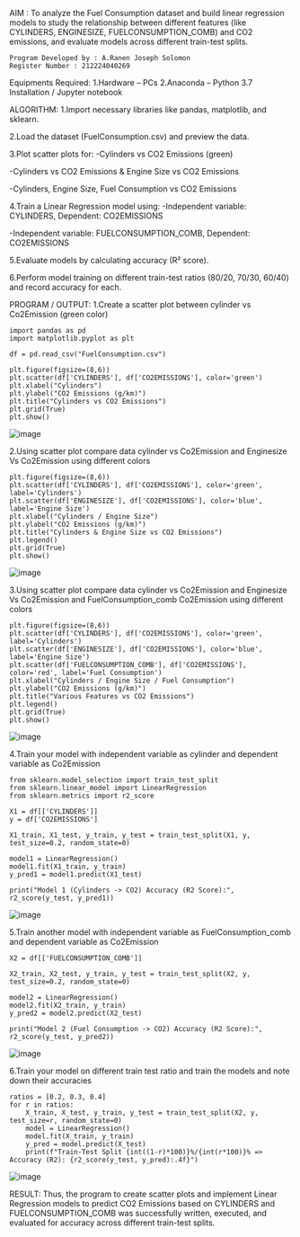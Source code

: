 AIM :
To analyze the Fuel Consumption dataset and build linear regression models to study the relationship between different features (like CYLINDERS, ENGINESIZE, FUELCONSUMPTION_COMB) and CO2 emissions, and evaluate models across different train-test splits.

```
Program Developed by : A.Ranen Joseph Solomon
Register Number : 212224040269
```

Equipments Required:
1.Hardware – PCs
2.Anaconda – Python 3.7 Installation / Jupyter notebook

ALGORITHM:
1.Import necessary libraries like pandas, matplotlib, and sklearn.

2.Load the dataset (FuelConsumption.csv) and preview the data.

3.Plot scatter plots for:
  -Cylinders vs CO2 Emissions (green)
  
  -Cylinders vs CO2 Emissions & Engine Size vs CO2 Emissions
  
  -Cylinders, Engine Size, Fuel Consumption vs CO2 Emissions
  
4.Train a Linear Regression model using:
  -Independent variable: CYLINDERS, Dependent: CO2EMISSIONS
  
  -Independent variable: FUELCONSUMPTION_COMB, Dependent: CO2EMISSIONS

5.Evaluate models by calculating accuracy (R² score).

6.Perform model training on different train-test ratios (80/20, 70/30, 60/40) and record accuracy for each.

PROGRAM / OUTPUT:
1.Create a scatter plot between cylinder vs Co2Emission (green color)
```
import pandas as pd
import matplotlib.pyplot as plt

df = pd.read_csv("FuelConsumption.csv")

plt.figure(figsize=(8,6))
plt.scatter(df['CYLINDERS'], df['CO2EMISSIONS'], color='green')
plt.xlabel("Cylinders")
plt.ylabel("CO2 Emissions (g/km)")
plt.title("Cylinders vs CO2 Emissions")
plt.grid(True)
plt.show()
```
![image](https://github.com/user-attachments/assets/8e988363-8c40-442a-9e2b-a83dacbb93b1)

2.Using scatter plot compare data   cylinder vs Co2Emission and Enginesize Vs Co2Emission using different colors
```
plt.figure(figsize=(8,6))
plt.scatter(df['CYLINDERS'], df['CO2EMISSIONS'], color='green', label='Cylinders')
plt.scatter(df['ENGINESIZE'], df['CO2EMISSIONS'], color='blue', label='Engine Size')
plt.xlabel("Cylinders / Engine Size")
plt.ylabel("CO2 Emissions (g/km)")
plt.title("Cylinders & Engine Size vs CO2 Emissions")
plt.legend()
plt.grid(True)
plt.show()
```
![image](https://github.com/user-attachments/assets/21e3e7ec-d51c-4e14-b0b7-6a1051c1dd46)

3.Using scatter plot compare data   cylinder vs Co2Emission and Enginesize Vs Co2Emission and FuelConsumption_comb Co2Emission using different colors
```
plt.figure(figsize=(8,6))
plt.scatter(df['CYLINDERS'], df['CO2EMISSIONS'], color='green', label='Cylinders')
plt.scatter(df['ENGINESIZE'], df['CO2EMISSIONS'], color='blue', label='Engine Size')
plt.scatter(df['FUELCONSUMPTION_COMB'], df['CO2EMISSIONS'], color='red', label='Fuel Consumption')
plt.xlabel("Cylinders / Engine Size / Fuel Consumption")
plt.ylabel("CO2 Emissions (g/km)")
plt.title("Various Features vs CO2 Emissions")
plt.legend()
plt.grid(True)
plt.show()
```
![image](https://github.com/user-attachments/assets/e8c39caa-208e-4205-8778-8f5e40c64988)

4.Train your model with independent variable as cylinder and dependent variable as Co2Emission
```
from sklearn.model_selection import train_test_split
from sklearn.linear_model import LinearRegression
from sklearn.metrics import r2_score

X1 = df[['CYLINDERS']]
y = df['CO2EMISSIONS']

X1_train, X1_test, y_train, y_test = train_test_split(X1, y, test_size=0.2, random_state=0)

model1 = LinearRegression()
model1.fit(X1_train, y_train)
y_pred1 = model1.predict(X1_test)

print("Model 1 (Cylinders -> CO2) Accuracy (R2 Score):", r2_score(y_test, y_pred1))
```
![image](https://github.com/user-attachments/assets/8b1ac3cf-fc61-4def-a4e1-6486d9bd7ef7)

5.Train another model with independent variable as FuelConsumption_comb and dependent variable as Co2Emission
```
X2 = df[['FUELCONSUMPTION_COMB']]

X2_train, X2_test, y_train, y_test = train_test_split(X2, y, test_size=0.2, random_state=0)

model2 = LinearRegression()
model2.fit(X2_train, y_train)
y_pred2 = model2.predict(X2_test)

print("Model 2 (Fuel Consumption -> CO2) Accuracy (R2 Score):", r2_score(y_test, y_pred2))
```
![image](https://github.com/user-attachments/assets/4d5f21e6-2ebc-441a-9a7b-b2817fd7a068)

6.Train your model on different train test ratio and train the models and note down their accuracies
```
ratios = [0.2, 0.3, 0.4]
for r in ratios:
    X_train, X_test, y_train, y_test = train_test_split(X2, y, test_size=r, random_state=0)
    model = LinearRegression()
    model.fit(X_train, y_train)
    y_pred = model.predict(X_test)
    print(f"Train-Test Split {int((1-r)*100)}%/{int(r*100)}% => Accuracy (R2): {r2_score(y_test, y_pred):.4f}")
```
![image](https://github.com/user-attachments/assets/06022336-05d6-4404-9669-81fe18931e39)

RESULT:
Thus, the program to create scatter plots and implement Linear Regression models to predict CO2 Emissions based on CYLINDERS and FUELCONSUMPTION_COMB was successfully written, executed, and evaluated for accuracy across different train-test splits.
